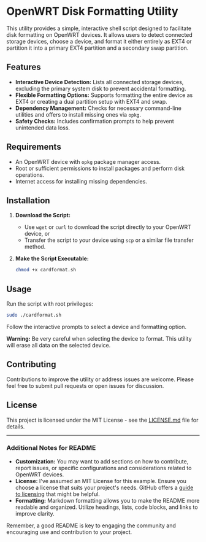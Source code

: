 # OpenWRT Disk Formatting Utility

This utility provides a simple, interactive shell script designed to facilitate disk formatting on OpenWRT devices. It allows users to detect connected storage devices, choose a device, and format it either entirely as EXT4 or partition it into a primary EXT4 partition and a secondary swap partition.

## Features

- **Interactive Device Detection:** Lists all connected storage devices, excluding the primary system disk to prevent accidental formatting.
- **Flexible Formatting Options:** Supports formatting the entire device as EXT4 or creating a dual partition setup with EXT4 and swap.
- **Dependency Management:** Checks for necessary command-line utilities and offers to install missing ones via `opkg`.
- **Safety Checks:** Includes confirmation prompts to help prevent unintended data loss.

## Requirements

- An OpenWRT device with `opkg` package manager access.
- Root or sufficient permissions to install packages and perform disk operations.
- Internet access for installing missing dependencies.

## Installation

1. **Download the Script:**
   - Use `wget` or `curl` to download the script directly to your OpenWRT device, or
   - Transfer the script to your device using `scp` or a similar file transfer method.

2. **Make the Script Executable:**
   ```sh
   chmod +x cardformat.sh
   ```

## Usage

Run the script with root privileges:

```sh
sudo ./cardformat.sh
```

Follow the interactive prompts to select a device and formatting option.

**Warning:** Be very careful when selecting the device to format. This utility will erase all data on the selected device.

## Contributing

Contributions to improve the utility or address issues are welcome. Please feel free to submit pull requests or open issues for discussion.

## License

This project is licensed under the MIT License - see the [LICENSE.md](LICENSE.md) file for details.

---

### Additional Notes for README

- **Customization:** You may want to add sections on how to contribute, report issues, or specific configurations and considerations related to OpenWRT devices.
- **License:** I've assumed an MIT License for this example. Ensure you choose a license that suits your project's needs. GitHub offers a [guide to licensing](https://help.github.com/articles/licensing-a-repository/) that might be helpful.
- **Formatting:** Markdown formatting allows you to make the README more readable and organized. Utilize headings, lists, code blocks, and links to improve clarity.

Remember, a good README is key to engaging the community and encouraging use and contribution to your project.
